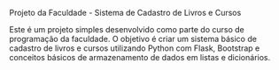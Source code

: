 Projeto da Faculdade - Sistema de Cadastro de Livros e Cursos

Este é um projeto simples desenvolvido como parte do curso de programação da faculdade. O objetivo é criar um sistema básico de cadastro de livros e cursos utilizando Python com Flask, Bootstrap e conceitos básicos de armazenamento de dados em listas e dicionários.
